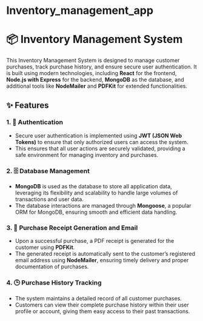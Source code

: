 # Inventory_management_app
# 📦 Inventory Management System

This Inventory Management System is designed to manage customer purchases, track purchase history, and ensure secure user authentication. It is built using modern technologies, including **React** for the frontend, **Node.js with Express** for the backend, **MongoDB** as the database, and additional tools like **NodeMailer** and **PDFKit** for extended functionalities.

## ✨ Features

### 1. 🔐 Authentication
- Secure user authentication is implemented using **JWT (JSON Web Tokens)** to ensure that only authorized users can access the system.
- This ensures that all user actions are securely validated, providing a safe environment for managing inventory and purchases.

### 2. 🗄️ Database Management
- **MongoDB** is used as the database to store all application data, leveraging its flexibility and scalability to handle large volumes of transactions and user data.
- The database interactions are managed through **Mongoose**, a popular ORM for MongoDB, ensuring smooth and efficient data handling.

### 3. 🧾 Purchase Receipt Generation and Email
- Upon a successful purchase, a PDF receipt is generated for the customer using **PDFKit**.
- The generated receipt is automatically sent to the customer’s registered email address using **NodeMailer**, ensuring timely delivery and proper documentation of purchases.

### 4. 🕒 Purchase History Tracking
- The system maintains a detailed record of all customer purchases.
- Customers can view their complete purchase history within their user profile or account, giving them easy access to their past transactions.
